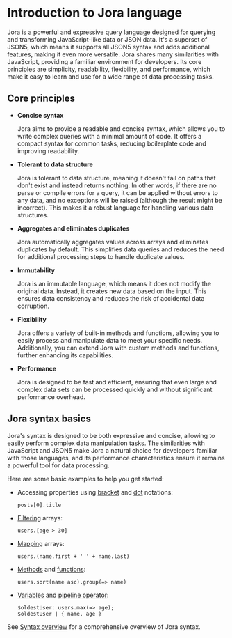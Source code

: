 # Introduction to Jora language

Jora is a powerful and expressive query language designed for querying and transforming JavaScript-like data or JSON data. It's a superset of JSON5, which means it supports all JSON5 syntax and adds additional features, making it even more versatile. Jora shares many similarities with JavaScript, providing a familiar environment for developers. Its core principles are simplicity, readability, flexibility, and performance, which make it easy to learn and use for a wide range of data processing tasks.

## Core principles

- **Concise syntax**

  Jora aims to provide a readable and concise syntax, which allows you to write complex queries with a minimal amount of code. It offers a compact syntax for common tasks, reducing boilerplate code and improving readability.

- **Tolerant to data structure**

  Jora is tolerant to data structure, meaning it doesn't fail on paths that don't exist and instead returns nothing. In other words, if there are no parse or compile errors for a query, it can be applied without errors to any data, and no exceptions will be raised (although the result might be incorrect). This makes it a robust language for handling various data structures.

- **Aggregates and eliminates duplicates**

  Jora automatically aggregates values across arrays and eliminates duplicates by default. This simplifies data queries and reduces the need for additional processing steps to handle duplicate values.

- **Immutability**

  Jora is an immutable language, which means it does not modify the original data. Instead, it creates new data based on the input. This ensures data consistency and reduces the risk of accidental data corruption.

- **Flexibility**

  Jora offers a variety of built-in methods and functions, allowing you to easily process and manipulate data to meet your specific needs. Additionally, you can extend Jora with custom methods and functions, further enhancing its capabilities.

- **Performance**

  Jora is designed to be fast and efficient, ensuring that even large and complex data sets can be processed quickly and without significant performance overhead.

## Jora syntax basics

Jora's syntax is designed to be both expressive and concise, allowing to easily perform complex data manipulation tasks. The similarities with JavaScript and JSON5 make Jora a natural choice for developers familiar with those languages, and its performance characteristics ensure it remains a powerful tool for data processing.

Here are some basic examples to help you get started:

- Accessing properties using [bracket](./bracket-notation.md) and [dot](./dot-notation.md) notations: 

  ```jora
  posts[0].title
  ```

- [Filtering](./filter.md) arrays:

  ```jora
  users.[age > 30]
  ```

- [Mapping](./map.md) arrays:

  ```jora
  users.(name.first + ' ' + name.last)
  ```

- [Methods](./methods.md) and [functions](./functions.md):

  ```jora
  users.sort(name asc).group(=> name)
  ```

- [Variables](./variables.md) and [pipeline operator](./operators.md#pipeline-operator):

  ```jora
  $oldestUser: users.max(=> age);
  $oldestUser | { name, age }
  ```

See [Syntax overview](./syntax-overview.md) for a comprehensive overview of Jora syntax.
